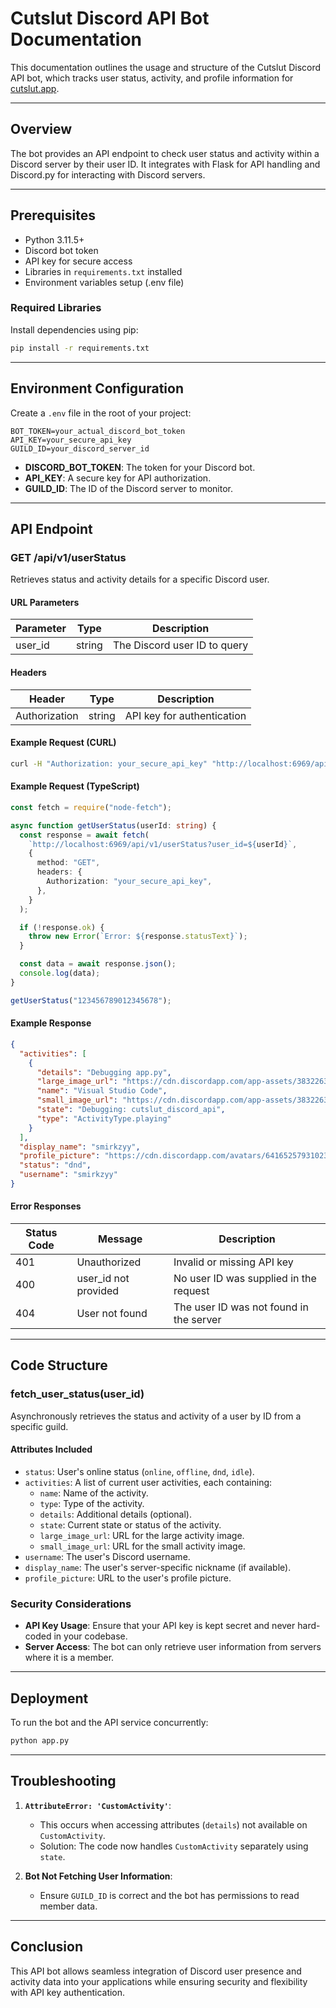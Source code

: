 # Cutslut Discord API Bot Documentation

This documentation outlines the usage and structure of the Cutslut Discord API bot, which tracks user status, activity, and profile information for [cutslut.app](https://cutslut.app).

---

## Overview

The bot provides an API endpoint to check user status and activity within a Discord server by their user ID. It integrates with Flask for API handling and Discord.py for interacting with Discord servers.

---

## Prerequisites

- Python 3.11.5+
- Discord bot token
- API key for secure access
- Libraries in `requirements.txt` installed
- Environment variables setup (.env file)

### **Required Libraries**

Install dependencies using pip:

```bash
pip install -r requirements.txt
```

---

## Environment Configuration

Create a `.env` file in the root of your project:

```
BOT_TOKEN=your_actual_discord_bot_token
API_KEY=your_secure_api_key
GUILD_ID=your_discord_server_id
```

- **DISCORD_BOT_TOKEN**: The token for your Discord bot.
- **API_KEY**: A secure key for API authorization.
- **GUILD_ID**: The ID of the Discord server to monitor.

---

## API Endpoint

### **GET /api/v1/userStatus**

Retrieves status and activity details for a specific Discord user.

#### **URL Parameters**

| Parameter | Type   | Description                  |
| --------- | ------ | ---------------------------- |
| user_id   | string | The Discord user ID to query |

#### **Headers**

| Header        | Type   | Description                |
| ------------- | ------ | -------------------------- |
| Authorization | string | API key for authentication |

#### **Example Request (CURL)**

```bash
curl -H "Authorization: your_secure_api_key" "http://localhost:6969/api/v1/userStatus?user_id=123456789012345678"
```

#### **Example Request (TypeScript)**

```typescript
const fetch = require("node-fetch");

async function getUserStatus(userId: string) {
  const response = await fetch(
    `http://localhost:6969/api/v1/userStatus?user_id=${userId}`,
    {
      method: "GET",
      headers: {
        Authorization: "your_secure_api_key",
      },
    }
  );

  if (!response.ok) {
    throw new Error(`Error: ${response.statusText}`);
  }

  const data = await response.json();
  console.log(data);
}

getUserStatus("123456789012345678");
```

#### **Example Response**

```json
{
  "activities": [
    {
      "details": "Debugging app.py",
      "large_image_url": "https://cdn.discordapp.com/app-assets/383226320970055681/565945350645481492.png",
      "name": "Visual Studio Code",
      "small_image_url": "https://cdn.discordapp.com/app-assets/383226320970055681/565949878753165353.png",
      "state": "Debugging: cutslut_discord_api",
      "type": "ActivityType.playing"
    }
  ],
  "display_name": "smirkzyy",
  "profile_picture": "https://cdn.discordapp.com/avatars/641652579310239746/edc82e420fe354a2929a50b746f9a44e.png?size=1024",
  "status": "dnd",
  "username": "smirkzyy"
}
```

#### **Error Responses**

| Status Code | Message              | Description                             |
| ----------- | -------------------- | --------------------------------------- |
| 401         | Unauthorized         | Invalid or missing API key              |
| 400         | user_id not provided | No user ID was supplied in the request  |
| 404         | User not found       | The user ID was not found in the server |

---

## Code Structure

### **fetch_user_status(user_id)**

Asynchronously retrieves the status and activity of a user by ID from a specific guild.

#### **Attributes Included**

- `status`: User's online status (`online`, `offline`, `dnd`, `idle`).
- `activities`: A list of current user activities, each containing:
  - `name`: Name of the activity.
  - `type`: Type of the activity.
  - `details`: Additional details (optional).
  - `state`: Current state or status of the activity.
  - `large_image_url`: URL for the large activity image.
  - `small_image_url`: URL for the small activity image.
- `username`: The user's Discord username.
- `display_name`: The user's server-specific nickname (if available).
- `profile_picture`: URL to the user's profile picture.

### **Security Considerations**

- **API Key Usage**: Ensure that your API key is kept secret and never hard-coded in your codebase.
- **Server Access**: The bot can only retrieve user information from servers where it is a member.

---

## Deployment

To run the bot and the API service concurrently:

```bash
python app.py
```

---

## Troubleshooting

1. **`AttributeError: 'CustomActivity'`**:

   - This occurs when accessing attributes (`details`) not available on `CustomActivity`.
   - Solution: The code now handles `CustomActivity` separately using `state`.

2. **Bot Not Fetching User Information**:
   - Ensure `GUILD_ID` is correct and the bot has permissions to read member data.

---

## Conclusion

This API bot allows seamless integration of Discord user presence and activity data into your applications while ensuring security and flexibility with API key authentication.
